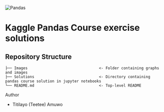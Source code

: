 
![Pandas](https://cdn.filestackcontent.com/GgTFAbNTtiA09pWpwLAz)

# Kaggle Pandas Course exercise solutions 

  ## Repository Structure

```
├── Images                                <- Folder containing graphs and images  
├── Solutions                             <- Directory containing pandas course solution in jupyter notebooks
└── README.md                             <- Top-level README
``` 

Author 
- Titilayo (Teetee) Amuwo
